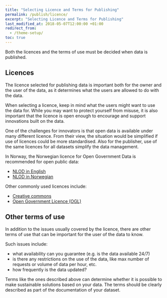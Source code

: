 ```yaml
---
title: "Selecting Licence and Terms for Publishing"
permalink: /publish/licence/
excerpt: "Selecting Licence and Terms for Publishing"
last_modified_at: 2018-05-07T12:00:00 +01:00
redirect_from:
  - /theme-setup/
toc: true
---
```


Both the licences and the terms of use must be decided when data is published.

## Licences

The licence selected for publishing data is important both for the owner and the user of the data, as it determines what the users are allowed to do with the data.

When selecting a licence, keep in mind what the users might want to use the data for. While you may want to protect yourself from misuse, it is also important that the licence is open enough to encourage and support innovations built on the data. 

One of the challenges for innovators is that open data is available under many different licence. From their view, the situation would be simplified if use of licences could be more standardised. Also for the publisher, use of the same licences for all datasets simplify the data management. 

In Norway, the Norwegian licence for Open Government Data is recommended for open public data:
- [NLOD in English](https://data.norge.no/nlod/en)
- [NLOD in Norwegian](https://data.norge.no/nlod/no)

Other commonly used licences include:
- [Creative commons](https://creativecommons.org/licenses/)
- [Open Government Licence (OGL)](http://www.nationalarchives.gov.uk/doc/open-government-licence/version/3/)

## Other terms of use

In addition to the issues usually covered by the licence, there are other terms of use that can be important for the user of the data to know.

Such issues include:
- what availability can you guarantee (e.g. is the data available 24/7)
- is there any restrictions on the use of the data, like max number of requests or volume of data per hour, etc.
- how frequently is the data updated?

Terms like the ones described above can determine whether it is possible to make sustainable solutions based on your data. The terms should be clearly described as part of the documentation of your dataset. 
